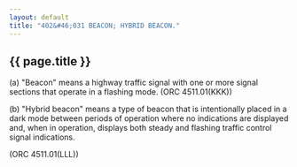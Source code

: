 ```yaml
---
layout: default
title: "402&#46;031 BEACON; HYBRID BEACON."
---
```


{{ page.title }}
----------------

(a) "Beacon" means a highway traffic signal with one or more signal sections that operate in a flashing mode. (ORC 4511.01(KKK))

(b) "Hybrid beacon" means a type of beacon that is intentionally placed in a dark mode between periods of operation where no indications are displayed and, when in operation, displays both steady and flashing traffic control signal indications.

(ORC 4511.01(LLL))